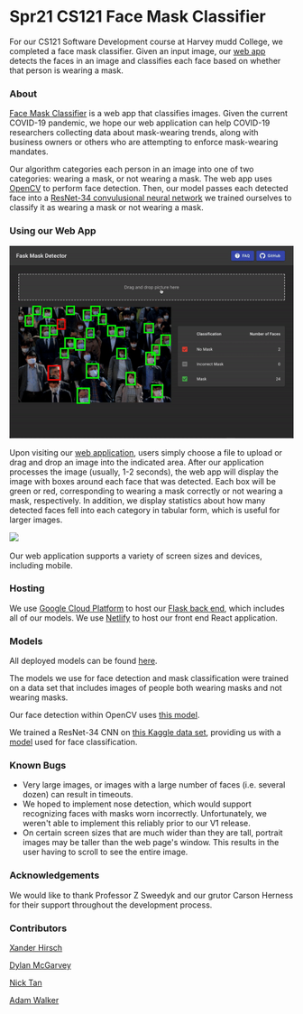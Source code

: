 # Spr21 CS121 Face Mask Classifier
For our CS121 Software Development course at Harvey mudd College, we completed a face mask classifier. Given an input image, our [web app](https://cs121-mask-detection.netlify.app/) detects the faces in an image and classifies each face based on whether that person is wearing a mask.

### About
[Face Mask Classifier](https://cs121-mask-detection.netlify.app/) is a web app that classifies images. Given the current COVID-19 pandemic, we hope our web application can help COVID-19 researchers collecting data about mask-wearing trends, along with business owners or others who are attempting to enforce mask-wearing mandates.

Our algorithm categories each person in an image into one of two categories: wearing a mask, or not wearing a mask. The web app uses [OpenCV](https://opencv.org/) to perform face detection. Then, our model passes each detected face into a [ResNet-34 convulusional neural network](https://www.kaggle.com/pytorch/resnet34) we trained ourselves to classify it as wearing a mask or not wearing a mask.

### Using our Web App
![Demo of our web application.](./v1-demo-1.gif)

Upon visiting our [web application](https://cs121-mask-detection.netlify.app/), users simply choose a file to upload or drag and drop an image into the indicated area. After our application processes the image (usually, 1-2 seconds), the web app will display the image with boxes around each face that was detected. Each box will be green or red, corresponding to wearing a mask correctly or not wearing a mask, respectively. In addition, we display statistics about how many detected faces fell into each category in tabular form, which is useful for larger images.

<img src="./v1-demo-2.gif" width="250px">

Our web application supports a variety of screen sizes and devices, including mobile.


### Hosting
We use [Google Cloud Platform](https://cloud.google.com/) to host our [Flask back end](https://facee-309423.wl.r.appspot.com/), which includes all of our models. We use [Netlify](https://www.netlify.com/) to host our front end React application.

### Models
All deployed models can be found [here](https://github.com/Rubiks-boy/cs121-mask-detection/tree/main/app/static).

The models we use for face detection and mask classification were trained on a data set that includes images of people both wearing masks and not wearing masks.

Our face detection within OpenCV uses [this model](https://github.com/chandrikadeb7/Face-Mask-Detection/tree/master/face_detector).

We trained a ResNet-34 CNN on [this Kaggle data set](https://www.kaggle.com/andrewmvd/face-mask-detection), providing us with a [model](https://github.com/Rubiks-boy/cs121-mask-detection/blob/main/app/static/face_mask_classifier.zip) used for face classification.

### Known Bugs
- Very large images, or images with a large number of faces (i.e. several dozen) can result in timeouts.
- We hoped to implement nose detection, which would support recognizing faces with masks worn incorrectly. Unfortunately, we weren't able to implement this reliably prior to our V1 release.
- On certain screen sizes that are much wider than they are tall, portrait images may be taller than the web page's window. This results in the user having to scroll to see the entire image.

### Acknowledgements
We would like to thank Professor Z Sweedyk and our grutor Carson Herness for their support throughout the development process.

### Contributors
[Xander Hirsch](https://github.com/amhirsch)

[Dylan McGarvey](https://github.com/McGarvs)

[Nick Tan](https://github.com/ntan9)

[Adam Walker](https://github.com/Rubiks-boy)
